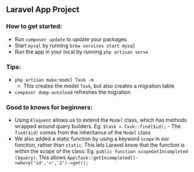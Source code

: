 ## Laravel App Project


### How to get started:
- Run `composer update` to update your packages
- Start `mysql` by running `brew services start mysql`
- Run the app in your local by running `php artisan serve`

### Tips:
- `php artisan make:model Task -m`
    - This creates the model `Task`, but also creates a migration table
- `composer dump-autoload` refreshes the migration 

### Good to knows for beginners:
- Using `Eloquent` allows us to extend the `Model` class, which has methods wrapped around query builders.
Eg. `$task = Task::find($id);` - The `find($id)` comes from the inheritance of the `Model` class
- We also added a static function by using a keyword `scope` in our function, rather than `static`. This lets Laravel know that the function is within the scope of the class:
Eg. `public function scopeGetIncompleted ($query)`. This allows `App\Task::getIncompleted()->where('id','>','2')->get();`